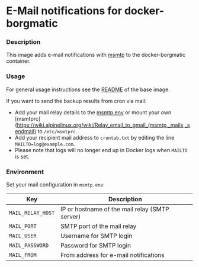# E-Mail notifications for docker-borgmatic 

### Description

This image adds e-mail notifications with [msmtp](https://marlam.de/msmtp/) to
the docker-borgmatic container.

### Usage

For general usage instructions see the [README](../base/README.md) of the base
image.

If you want to send the backup results from cron via mail:
* Add your mail relay details to the [msmtp.env](msmtp.env.template) or mount
  your own
  [msmtprc](https://wiki.alpinelinux.org/wiki/Relay_email_to_gmail_(msmtp,_mailx,_sendmail)
  to `/etc/msmtprc`.
* Add your recipient mail address to `crontab.txt` by editing the line
  `MAILTO=log@example.com`.
* Please note that logs will no longer end up in Docker logs when `MAILTO` is
  set.

### Environment

Set your mail configuration in `msmtp.env`:

| Key                | Description                |
| ------------------ | -------------------------- |
| `MAIL_RELAY_HOST`  | IP or hostname of the mail relay (SMTP server) |
| `MAIL_PORT`        | SMTP port of the mail relay |
| `MAIL_USER`        | Username for SMTP login |
| `MAIL_PASSWORD`    | Password for SMTP login |
| `MAIL_FROM`        | From address for e-mail notifications |